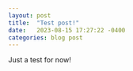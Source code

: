 ```yaml
---
layout: post
title:  "Test post!"
date:   2023-08-15 17:27:22 -0400
categories: blog post
---
```

Just a test for now!